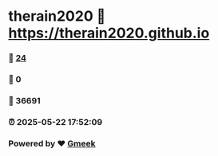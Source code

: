 # therain2020 :link: https://therain2020.github.io 
### :page_facing_up: [24](https://therain2020.github.io/tag.html) 
### :speech_balloon: 0 
### :hibiscus: 36691 
### :alarm_clock: 2025-05-22 17:52:09 
### Powered by :heart: [Gmeek](https://github.com/Meekdai/Gmeek)
